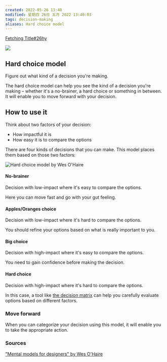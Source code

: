 ```yaml
---
created: 2022-05-26 13:40
modified: 星期四 26日 五月 2022 13:40:03
tags: decision-making
aliases: Hard choice model
---
```

[Fetching Title#26hy](https://untools.co/hard-choice-model)

![](https://assets-us-01.kc-usercontent.com:443/c6e42f10-0ed4-0062-585c-b740aa1ad46c/52ee87c2-86d0-43ac-aa6a-97ce165b04f6/hard-choice-model-icon.png)

## Hard choice model

Figure out what kind of a decision you're making.

The hard choice model can help you see the kind of a decision you're making – whether it's a no-brainer, a hard choice or something in between. It will enable you to move forward with your decision. 

## How to use it

Think about two factors of your decision:

-   How impactful it is
-   How easy it is to compare the options

There are four kinds of decisions that you can make. This model places them based on those two factors:

![Hard choice model by Wes O'Haire](https://assets-us-01.kc-usercontent.com:443/c6e42f10-0ed4-0062-585c-b740aa1ad46c/90983c02-5ec9-4743-b01a-696404b4ccee/hard-choice.png)

#### No-brainer

Decision with low-impact where it's easy to compare the options.

Here you can move fast and go with your gut feeling.

#### Apples/Oranges choice

Decision with low-impact where it's hard to compare the options.

You should refine your options based on what is really important to you.

#### Big choice

Decision with high-impact where it's easy to compare the options.

You need to gain confidence before making the decision.

#### Hard choice

Decision with high-impact where it's hard to compare the options.

In this case, a tool like [the decision matrix](/decision-matrix) can help you carefully evaluate options based on different factors.

### Move forward

When you can categorize your decision using this model, it will enable you to take the appropriate action.

### Sources

["Mental models for designers" by Wes O'Haire](https://dropbox.design/article/mental-models-for-designers)
